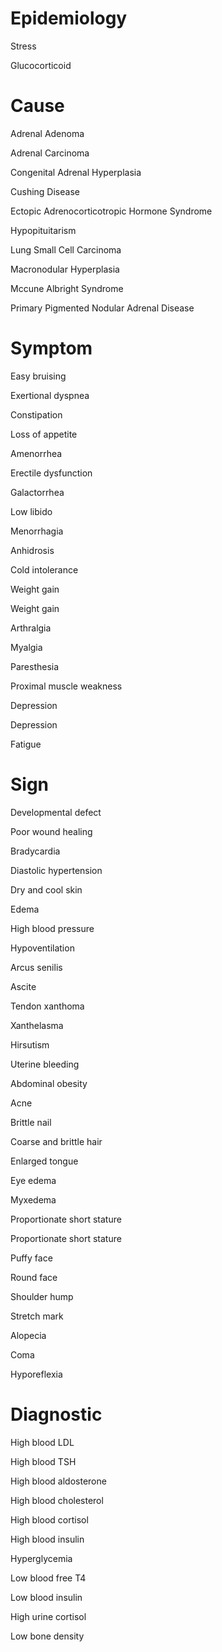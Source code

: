 # Epidemiology

Stress

Glucocorticoid

# Cause

Adrenal Adenoma

Adrenal Carcinoma

Congenital Adrenal Hyperplasia

Cushing Disease

Ectopic Adrenocorticotropic Hormone Syndrome

Hypopituitarism

Lung Small Cell Carcinoma

Macronodular Hyperplasia

Mccune Albright Syndrome

Primary Pigmented Nodular Adrenal Disease

# Symptom

Easy bruising

Exertional dyspnea

Constipation

Loss of appetite

Amenorrhea

Erectile dysfunction

Galactorrhea

Low libido

Menorrhagia

Anhidrosis

Cold intolerance

Weight gain

Weight gain

Arthralgia

Myalgia

Paresthesia

Proximal muscle weakness

Depression

Depression

Fatigue

# Sign

Developmental defect

Poor wound healing

Bradycardia

Diastolic hypertension

Dry and cool skin

Edema

High blood pressure

Hypoventilation

Arcus senilis

Ascite

Tendon xanthoma

Xanthelasma

Hirsutism

Uterine bleeding

Abdominal obesity

Acne

Brittle nail

Coarse and brittle hair

Enlarged tongue

Eye edema

Myxedema

Proportionate short stature

Proportionate short stature

Puffy face

Round face

Shoulder hump

Stretch mark

Alopecia

Coma

Hyporeflexia

# Diagnostic

High blood LDL

High blood TSH

High blood aldosterone

High blood cholesterol

High blood cortisol

High blood insulin

Hyperglycemia

Low blood free T4

Low blood insulin

High urine cortisol

Low bone density
